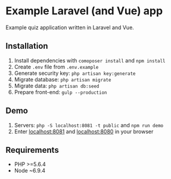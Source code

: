 # Example Laravel (and Vue) app
Example quiz application written in Laravel and Vue.

## Installation
1. Install dependencies with ``comoposer install`` and ``npm install``
2. Create ``.env`` file from ``.env.example``
3. Generate security key: ``php artisan key:generate``
4. Migrate database: ``php artisan migrate``
5. Migrate data: ``php artisan db:seed``
6. Prepare front-end: ``gulp --production``

## Demo
1. Servers: ``php -S localhost:8081 -t public`` and ``npm run demo``
2. Enter [localhost:8081](http://localhost:8080) and [localhost:8080](http://localhost:8080) in your browser

## Requirements
 - PHP >=5.6.4
 - Node ~6.9.4
 